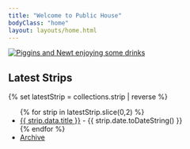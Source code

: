 ```yaml
---
title: "Welcome to Public House"
bodyClass: "home"
layout: layouts/home.html
---
```


<a href="{% set latestStrip = collections.strip | reverse %}{% for strip in latestStrip.slice(0,1) %}{{ strip.url | url }}{% endfor  %}">
    <img class="hero" src="http://placehold.it/1024x512/999999/333333&text=example+image?version={{ site.time }}" alt="Piggins and Newt enjoying some drinks">
</a>

## Latest Strips

{% set latestStrip = collections.strip | reverse %}
    <ul>
        {% for strip in latestStrip.slice(0,2) %}
            <li><a href=" {{ strip.url | url }}  ">{{ strip.data.title }}</a> - {{ strip.date.toDateString() }}</li>
        {% endfor  %}
    <li><a href="/strips/">Archive</a></li>
</ul>
